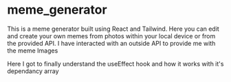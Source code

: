 # meme_generator
This is a meme generator built using React and Tailwind. Here you can edit and create your own memes from photos within your local device or from the provided API.
I have interacted with an outside API to provide me with the meme Images

Here I got to finally understand the useEffect hook and how it works with it's dependancy array
